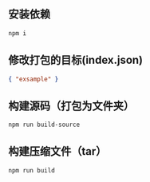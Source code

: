 ## 安装依赖
```bash
npm i
```

## 修改打包的目标(index.json)
```json
{ "exsample" }
```

## 构建源码（打包为文件夹）
```bash
npm run build-source
```

## 构建压缩文件（tar）
```bash
npm run build
```